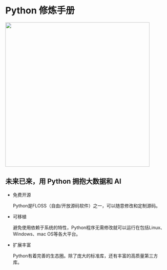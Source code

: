 # Python 修炼手册

<img src='https://colin-chang.site/python/hero.png' width='450' />

## 未来已来，用 Python 拥抱大数据和 AI

* 免费开源
    
    Python是FLOSS（自由/开放源码软件）之一，可以随意修改和定制源码。

* 可移植
    
    避免使用依赖于系统的特性，Python程序无需修改就可以运行在包括Linux、Windows、mac OS等各大平台。

* 扩展丰富
    
    Python有着完善的生态圈。除了庞大的标准库，还有丰富的高质量第三方库。